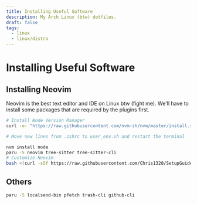 ```yaml
---
title: Installing Useful Software
description: My Arch Linux (btw) dotfiles.
draft: false
tags:
  - linux
  - linux/distro
---
```


# Installing Useful Software

## Installing Neovim

Neovim is the best text editor and IDE on Linux btw (fight me). We'll have to install some packages that are required by the plugins first.

```bash
# Install Node Version Manager
curl -o- "https://raw.githubusercontent.com/nvm-sh/nvm/master/install.sh" | bash

# Move new lines from .zshrc to user_env.sh and restart the terminal

nvm install node
paru -S neovim tree-sitter tree-sitter-cli
# Customize Neovim
bash <(curl -sSf https://raw.githubusercontent.com/Chris1320/SetupGuides-Neovim/main/install)
```

## Others

```bash
paru -S localsend-bin pfetch trash-cli github-cli
```
